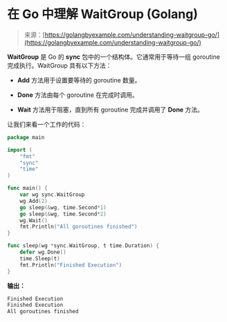 <!--yml

分类：未分类

日期：2024-10-13 06:10:35

-->

# 在 Go 中理解 WaitGroup (Golang)

> 来源：[https://golangbyexample.com/understanding-waitgroup-go/](https://golangbyexample.com/understanding-waitgroup-go/)

**WaitGroup** 是 Go 的 **sync** 包中的一个结构体。它通常用于等待一组 goroutine 完成执行。WaitGroup 具有以下方法：

+   **Add** 方法用于设置要等待的 goroutine 数量。

+   **Done** 方法由每个 goroutine 在完成时调用。

+   **Wait** 方法用于阻塞，直到所有 goroutine 完成并调用了 **Done** 方法。

让我们来看一个工作的代码：

```go
package main

import (
    "fmt"
    "sync"
    "time"
)

func main() {
    var wg sync.WaitGroup
    wg.Add(2)
    go sleep(&wg, time.Second*1)
    go sleep(&wg, time.Second*2)
    wg.Wait()
    fmt.Println("All goroutines finished")
}

func sleep(wg *sync.WaitGroup, t time.Duration) {
    defer wg.Done()
    time.Sleep(t)
    fmt.Println("Finished Execution")
}
```

**输出：**

```go
Finished Execution
Finished Execution
All goroutines finished
```

